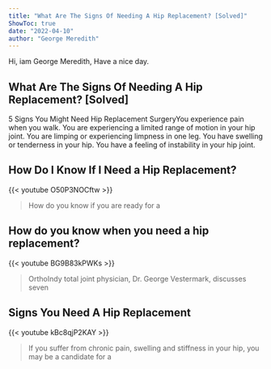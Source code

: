 ```yaml
---
title: "What Are The Signs Of Needing A Hip Replacement? [Solved]"
ShowToc: true 
date: "2022-04-10"
author: "George Meredith" 
---
```


Hi, iam George Meredith, Have a nice day.
## What Are The Signs Of Needing A Hip Replacement? [Solved]
5 Signs You Might Need Hip Replacement SurgeryYou experience pain when you walk. 
 You are experiencing a limited range of motion in your hip joint. 
 You are limping or experiencing limpness in one leg. 
 You have swelling or tenderness in your hip. 
 You have a feeling of instability in your hip joint.

## How Do I Know If I Need a Hip Replacement?
{{< youtube O50P3NOCftw >}}
>How do you know if you are ready for a 

## How do you know when you need a hip replacement?
{{< youtube BG9B83kPWKs >}}
>OrthoIndy total joint physician, Dr. George Vestermark, discusses seven 

## Signs You Need A Hip Replacement
{{< youtube kBc8qjP2KAY >}}
>If you suffer from chronic pain, swelling and stiffness in your hip, you may be a candidate for a 

